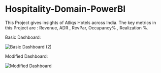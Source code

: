 # Hospitality-Domain-PowerBI
This Project gives insights of Atliqs Hotels across India.
The key metrics in this Project are : Revenue, ADR , RevPar, Occupancy% , Realization %.

Basic Dashboard:

![Basic Dashboard (2)](https://user-images.githubusercontent.com/90610837/232207608-60bfa052-552f-46ca-bc75-b444a47c41a3.jpg)

Modified Dashboard:

![Modified Dashboard](https://user-images.githubusercontent.com/90610837/232207624-c915243c-91eb-4899-8c48-81bca851eb4c.png)





